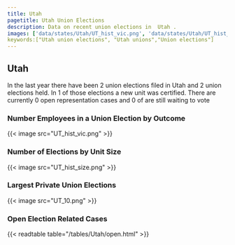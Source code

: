 ```yaml
---
title: Utah
pagetitle: Utah Union Elections
description: Data on recent union elections in  Utah .
images: ['data/states/Utah/UT_hist_vic.png', 'data/states/Utah/UT_hist_size.png', 'data/states/Utah/UT_10.png']
keywords:["Utah union elections", "Utah unions","Union elections"]
---
```

##  Utah

In the last year there have been 2 union elections filed in Utah and 2 union elections held. In 1 of those elections a new unit was certified. There are currently 0 open representation cases and 0 of are still waiting to vote

### Number Employees in a Union Election by Outcome
{{< image src="UT_hist_vic.png" >}}

### Number of Elections by Unit Size
{{< image src="UT_hist_size.png" >}}

### Largest Private Union Elections
{{< image src="UT_10.png" >}}

### Open Election Related Cases
{{< readtable table="/tables/Utah/open.html" >}}

